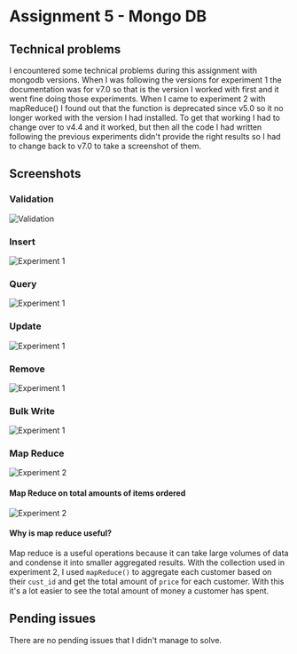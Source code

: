 # Assignment 5 - Mongo DB
## Technical problems
I encountered some technical problems during this assignment with mongodb versions. When I was following the versions for experiment 1 the documentation was for v7.0 so that is the version I worked with first and it went fine doing those experiments. When I came to experiment 2 with mapReduce() I found out that the function is deprecated since v5.0 so it no longer worked with the version I had installed. To get that working I had to change over to v4.4 and it worked, but then all the code I had written following the previous experiments didn't provide the right results so I had to change back to v7.0 to take a screenshot of them.

## Screenshots
### Validation
![Validation](images/installation_validation.PNG)
### Insert
![Experiment 1](images/experiment1_insert.PNG) 
### Query
![Experiment 1](images/experiment1_query.PNG)
### Update
![Experiment 1](images/experiment1_update.PNG)
### Remove
![Experiment 1](images/experiment1_remove.PNG) 
### Bulk Write
![Experiment 1](images/experiment1_bulk_write.PNG) 
### Map Reduce
![Experiment 2](images/experiment2.PNG)

#### Map Reduce on total amounts of items ordered
![Experiment 2](images/experiment2_own_map.PNG)

#### Why is map reduce useful?
Map reduce is a useful operations because it can take large volumes of data and condense it into smaller aggregated results. With the collection used in experiment 2, I used `mapReduce()` to aggregate each customer based on their `cust_id` and get the total amount of `price` for each customer. With this it's a lot easier to see the total amount of money a customer has spent.

## Pending issues
There are no pending issues that I didn't manage to solve.